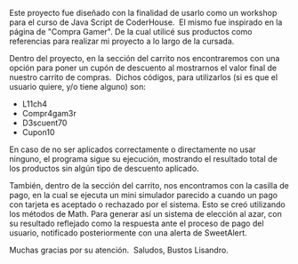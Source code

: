 Este proyecto fue diseñado con la finalidad de usarlo como un workshop para el curso de Java Script de CoderHouse. 
El mismo fue inspirado en la página de "Compra Gamer". De la cual utilicé sus productos como referencias para realizar mi proyecto a lo largo de la cursada.

Dentro del proyecto, en la sección del carrito nos encontraremos con una opción para poner un cupón de descuento al mostrarnos el valor final de nuestro carrito de compras. 
Dichos códigos, para utilizarlos (si es que el usuario quiere, y/o tiene alguno) son:
- L11ch4
- Compr4gam3r
- D3scuent70
- Cupon10

En caso de no ser aplicados correctamente o directamente no usar ninguno, el programa sigue su ejecución, mostrando el resultado total de los productos sin algún tipo de descuento aplicado.

También, dentro de la sección del carrito, nos encontramos con la casilla de pago, en la cual se ejecuta un mini simulador parecido a cuando un pago con tarjeta es aceptado o rechazado por el sistema.
Esto se creó utilizando los métodos de Math. Para generar así un sistema de elección al azar, con su resultado reflejado como la respuesta ante el proceso de pago del usuario, notificado posteriormente con una alerta de SweetAlert.


Muchas gracias por su atención. 
Saludos, Bustos Lisandro.
